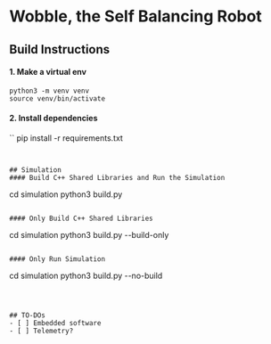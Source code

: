 # Wobble, the Self Balancing Robot

## Build Instructions
#### 1. Make a virtual env
```
python3 -m venv venv
source venv/bin/activate
```

#### 2. Install dependencies
``
pip install -r requirements.txt
```


## Simulation
#### Build C++ Shared Libraries and Run the Simulation
```
cd simulation
python3 build.py
```

#### Only Build C++ Shared Libraries
```
cd simulation
python3 build.py --build-only
```

#### Only Run Simulation
```
cd simulation
python3 build.py --no-build
```



## TO-DOs
- [ ] Embedded software
- [ ] Telemetry? 
